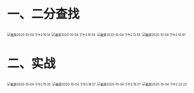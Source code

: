 # 一、二分查找

<img src="https://leibnize-picbed.oss-cn-shenzhen.aliyuncs.com/img/20201004141016.png" alt="截屏2020-10-04 下午2.10.14" style="zoom:50%;" />

<img src="https://leibnize-picbed.oss-cn-shenzhen.aliyuncs.com/img/20201004141057.png" alt="截屏2020-10-04 下午2.10.54" style="zoom:50%;" />

<img src="https://leibnize-picbed.oss-cn-shenzhen.aliyuncs.com/img/20201004141400.png" alt="截屏2020-10-04 下午2.13.55" style="zoom:50%;" />

<img src="https://leibnize-picbed.oss-cn-shenzhen.aliyuncs.com/img/20201004141449.png" alt="截屏2020-10-04 下午2.14.47" style="zoom:50%;" />



# 二、实战

<img src="https://leibnize-picbed.oss-cn-shenzhen.aliyuncs.com/img/20201004141538.png" alt="截屏2020-10-04 下午2.15.35" style="zoom:50%;" />

<img src="https://leibnize-picbed.oss-cn-shenzhen.aliyuncs.com/img/20201004141611.png" alt="截屏2020-10-04 下午2.16.07" style="zoom:50%;" />

<img src="https://leibnize-picbed.oss-cn-shenzhen.aliyuncs.com/img/20201004141939.png" alt="截屏2020-10-04 下午2.19.37" style="zoom:50%;" />

<img src="https://leibnize-picbed.oss-cn-shenzhen.aliyuncs.com/img/20201004142225.png" alt="截屏2020-10-04 下午2.22.22" style="zoom:50%;" />





 